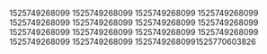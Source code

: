 1525749268099
1525749268099
1525749268099
1525749268099
1525749268099
1525749268099
1525749268099
1525749268099
1525749268099
1525749268099
1525749268099
1525749268099
1525749268099
1525749268099
15257492680991525770603826